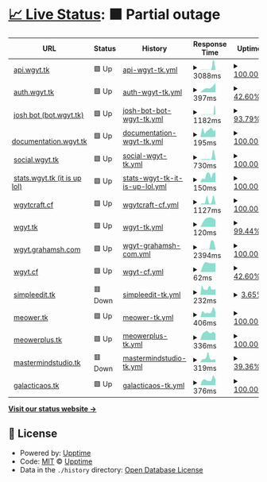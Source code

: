 # [📈 Live Status](https://stats.wgyt.tk): <!--live status--> **🟧 Partial outage**

<!--start: status pages-->
<!-- This summary is generated by Upptime (https://github.com/upptime/upptime) -->
<!-- Do not edit this manually, your changes will be overwritten -->
<!-- prettier-ignore -->
| URL | Status | History | Response Time | Uptime |
| --- | ------ | ------- | ------------- | ------ |
| <img alt="" src="https://favicons.githubusercontent.com/api.wgyt.tk" height="13"> [api.wgyt.tk](https://api.wgyt.tk/about) | 🟩 Up | [api-wgyt-tk.yml](https://github.com/wgytwebsites/stats.wgyt.tk/commits/HEAD/history/api-wgyt-tk.yml) | <details><summary><img alt="Response time graph" src="./graphs/api-wgyt-tk/response-time-week.png" height="20"> 3088ms</summary><br><a href="https://stats.wgyt.tk/history/api-wgyt-tk"><img alt="Response time 931" src="https://img.shields.io/endpoint?url=https%3A%2F%2Fraw.githubusercontent.com%2Fwgytwebsites%2Fstats.wgyt.tk%2FHEAD%2Fapi%2Fapi-wgyt-tk%2Fresponse-time.json"></a><br><a href="https://stats.wgyt.tk/history/api-wgyt-tk"><img alt="24-hour response time 241" src="https://img.shields.io/endpoint?url=https%3A%2F%2Fraw.githubusercontent.com%2Fwgytwebsites%2Fstats.wgyt.tk%2FHEAD%2Fapi%2Fapi-wgyt-tk%2Fresponse-time-day.json"></a><br><a href="https://stats.wgyt.tk/history/api-wgyt-tk"><img alt="7-day response time 3088" src="https://img.shields.io/endpoint?url=https%3A%2F%2Fraw.githubusercontent.com%2Fwgytwebsites%2Fstats.wgyt.tk%2FHEAD%2Fapi%2Fapi-wgyt-tk%2Fresponse-time-week.json"></a><br><a href="https://stats.wgyt.tk/history/api-wgyt-tk"><img alt="30-day response time 931" src="https://img.shields.io/endpoint?url=https%3A%2F%2Fraw.githubusercontent.com%2Fwgytwebsites%2Fstats.wgyt.tk%2FHEAD%2Fapi%2Fapi-wgyt-tk%2Fresponse-time-month.json"></a><br><a href="https://stats.wgyt.tk/history/api-wgyt-tk"><img alt="1-year response time 931" src="https://img.shields.io/endpoint?url=https%3A%2F%2Fraw.githubusercontent.com%2Fwgytwebsites%2Fstats.wgyt.tk%2FHEAD%2Fapi%2Fapi-wgyt-tk%2Fresponse-time-year.json"></a></details> | <details><summary><a href="https://stats.wgyt.tk/history/api-wgyt-tk">100.00%</a></summary><a href="https://stats.wgyt.tk/history/api-wgyt-tk"><img alt="All-time uptime 98.14%" src="https://img.shields.io/endpoint?url=https%3A%2F%2Fraw.githubusercontent.com%2Fwgytwebsites%2Fstats.wgyt.tk%2FHEAD%2Fapi%2Fapi-wgyt-tk%2Fuptime.json"></a><br><a href="https://stats.wgyt.tk/history/api-wgyt-tk"><img alt="24-hour uptime 100.00%" src="https://img.shields.io/endpoint?url=https%3A%2F%2Fraw.githubusercontent.com%2Fwgytwebsites%2Fstats.wgyt.tk%2FHEAD%2Fapi%2Fapi-wgyt-tk%2Fuptime-day.json"></a><br><a href="https://stats.wgyt.tk/history/api-wgyt-tk"><img alt="7-day uptime 100.00%" src="https://img.shields.io/endpoint?url=https%3A%2F%2Fraw.githubusercontent.com%2Fwgytwebsites%2Fstats.wgyt.tk%2FHEAD%2Fapi%2Fapi-wgyt-tk%2Fuptime-week.json"></a><br><a href="https://stats.wgyt.tk/history/api-wgyt-tk"><img alt="30-day uptime 98.14%" src="https://img.shields.io/endpoint?url=https%3A%2F%2Fraw.githubusercontent.com%2Fwgytwebsites%2Fstats.wgyt.tk%2FHEAD%2Fapi%2Fapi-wgyt-tk%2Fuptime-month.json"></a><br><a href="https://stats.wgyt.tk/history/api-wgyt-tk"><img alt="1-year uptime 98.14%" src="https://img.shields.io/endpoint?url=https%3A%2F%2Fraw.githubusercontent.com%2Fwgytwebsites%2Fstats.wgyt.tk%2FHEAD%2Fapi%2Fapi-wgyt-tk%2Fuptime-year.json"></a></details>
| <img alt="" src="https://favicons.githubusercontent.com/auth.wgyt.tk" height="13"> [auth.wgyt.tk](https://auth.wgyt.tk/) | 🟩 Up | [auth-wgyt-tk.yml](https://github.com/wgytwebsites/stats.wgyt.tk/commits/HEAD/history/auth-wgyt-tk.yml) | <details><summary><img alt="Response time graph" src="./graphs/auth-wgyt-tk/response-time-week.png" height="20"> 397ms</summary><br><a href="https://stats.wgyt.tk/history/auth-wgyt-tk"><img alt="Response time 399" src="https://img.shields.io/endpoint?url=https%3A%2F%2Fraw.githubusercontent.com%2Fwgytwebsites%2Fstats.wgyt.tk%2FHEAD%2Fapi%2Fauth-wgyt-tk%2Fresponse-time.json"></a><br><a href="https://stats.wgyt.tk/history/auth-wgyt-tk"><img alt="24-hour response time 259" src="https://img.shields.io/endpoint?url=https%3A%2F%2Fraw.githubusercontent.com%2Fwgytwebsites%2Fstats.wgyt.tk%2FHEAD%2Fapi%2Fauth-wgyt-tk%2Fresponse-time-day.json"></a><br><a href="https://stats.wgyt.tk/history/auth-wgyt-tk"><img alt="7-day response time 397" src="https://img.shields.io/endpoint?url=https%3A%2F%2Fraw.githubusercontent.com%2Fwgytwebsites%2Fstats.wgyt.tk%2FHEAD%2Fapi%2Fauth-wgyt-tk%2Fresponse-time-week.json"></a><br><a href="https://stats.wgyt.tk/history/auth-wgyt-tk"><img alt="30-day response time 399" src="https://img.shields.io/endpoint?url=https%3A%2F%2Fraw.githubusercontent.com%2Fwgytwebsites%2Fstats.wgyt.tk%2FHEAD%2Fapi%2Fauth-wgyt-tk%2Fresponse-time-month.json"></a><br><a href="https://stats.wgyt.tk/history/auth-wgyt-tk"><img alt="1-year response time 399" src="https://img.shields.io/endpoint?url=https%3A%2F%2Fraw.githubusercontent.com%2Fwgytwebsites%2Fstats.wgyt.tk%2FHEAD%2Fapi%2Fauth-wgyt-tk%2Fresponse-time-year.json"></a></details> | <details><summary><a href="https://stats.wgyt.tk/history/auth-wgyt-tk">42.60%</a></summary><a href="https://stats.wgyt.tk/history/auth-wgyt-tk"><img alt="All-time uptime 82.05%" src="https://img.shields.io/endpoint?url=https%3A%2F%2Fraw.githubusercontent.com%2Fwgytwebsites%2Fstats.wgyt.tk%2FHEAD%2Fapi%2Fauth-wgyt-tk%2Fuptime.json"></a><br><a href="https://stats.wgyt.tk/history/auth-wgyt-tk"><img alt="24-hour uptime 28.50%" src="https://img.shields.io/endpoint?url=https%3A%2F%2Fraw.githubusercontent.com%2Fwgytwebsites%2Fstats.wgyt.tk%2FHEAD%2Fapi%2Fauth-wgyt-tk%2Fuptime-day.json"></a><br><a href="https://stats.wgyt.tk/history/auth-wgyt-tk"><img alt="7-day uptime 42.60%" src="https://img.shields.io/endpoint?url=https%3A%2F%2Fraw.githubusercontent.com%2Fwgytwebsites%2Fstats.wgyt.tk%2FHEAD%2Fapi%2Fauth-wgyt-tk%2Fuptime-week.json"></a><br><a href="https://stats.wgyt.tk/history/auth-wgyt-tk"><img alt="30-day uptime 82.05%" src="https://img.shields.io/endpoint?url=https%3A%2F%2Fraw.githubusercontent.com%2Fwgytwebsites%2Fstats.wgyt.tk%2FHEAD%2Fapi%2Fauth-wgyt-tk%2Fuptime-month.json"></a><br><a href="https://stats.wgyt.tk/history/auth-wgyt-tk"><img alt="1-year uptime 82.05%" src="https://img.shields.io/endpoint?url=https%3A%2F%2Fraw.githubusercontent.com%2Fwgytwebsites%2Fstats.wgyt.tk%2FHEAD%2Fapi%2Fauth-wgyt-tk%2Fuptime-year.json"></a></details>
| <img alt="" src="https://favicons.githubusercontent.com/bot.wgyt.tk" height="13"> [josh bot (bot.wgyt.tk)](https://bot.wgyt.tk/) | 🟩 Up | [josh-bot-bot-wgyt-tk.yml](https://github.com/wgytwebsites/stats.wgyt.tk/commits/HEAD/history/josh-bot-bot-wgyt-tk.yml) | <details><summary><img alt="Response time graph" src="./graphs/josh-bot-bot-wgyt-tk/response-time-week.png" height="20"> 1182ms</summary><br><a href="https://stats.wgyt.tk/history/josh-bot-bot-wgyt-tk"><img alt="Response time 638" src="https://img.shields.io/endpoint?url=https%3A%2F%2Fraw.githubusercontent.com%2Fwgytwebsites%2Fstats.wgyt.tk%2FHEAD%2Fapi%2Fjosh-bot-bot-wgyt-tk%2Fresponse-time.json"></a><br><a href="https://stats.wgyt.tk/history/josh-bot-bot-wgyt-tk"><img alt="24-hour response time 252" src="https://img.shields.io/endpoint?url=https%3A%2F%2Fraw.githubusercontent.com%2Fwgytwebsites%2Fstats.wgyt.tk%2FHEAD%2Fapi%2Fjosh-bot-bot-wgyt-tk%2Fresponse-time-day.json"></a><br><a href="https://stats.wgyt.tk/history/josh-bot-bot-wgyt-tk"><img alt="7-day response time 1182" src="https://img.shields.io/endpoint?url=https%3A%2F%2Fraw.githubusercontent.com%2Fwgytwebsites%2Fstats.wgyt.tk%2FHEAD%2Fapi%2Fjosh-bot-bot-wgyt-tk%2Fresponse-time-week.json"></a><br><a href="https://stats.wgyt.tk/history/josh-bot-bot-wgyt-tk"><img alt="30-day response time 638" src="https://img.shields.io/endpoint?url=https%3A%2F%2Fraw.githubusercontent.com%2Fwgytwebsites%2Fstats.wgyt.tk%2FHEAD%2Fapi%2Fjosh-bot-bot-wgyt-tk%2Fresponse-time-month.json"></a><br><a href="https://stats.wgyt.tk/history/josh-bot-bot-wgyt-tk"><img alt="1-year response time 638" src="https://img.shields.io/endpoint?url=https%3A%2F%2Fraw.githubusercontent.com%2Fwgytwebsites%2Fstats.wgyt.tk%2FHEAD%2Fapi%2Fjosh-bot-bot-wgyt-tk%2Fresponse-time-year.json"></a></details> | <details><summary><a href="https://stats.wgyt.tk/history/josh-bot-bot-wgyt-tk">93.79%</a></summary><a href="https://stats.wgyt.tk/history/josh-bot-bot-wgyt-tk"><img alt="All-time uptime 91.50%" src="https://img.shields.io/endpoint?url=https%3A%2F%2Fraw.githubusercontent.com%2Fwgytwebsites%2Fstats.wgyt.tk%2FHEAD%2Fapi%2Fjosh-bot-bot-wgyt-tk%2Fuptime.json"></a><br><a href="https://stats.wgyt.tk/history/josh-bot-bot-wgyt-tk"><img alt="24-hour uptime 100.00%" src="https://img.shields.io/endpoint?url=https%3A%2F%2Fraw.githubusercontent.com%2Fwgytwebsites%2Fstats.wgyt.tk%2FHEAD%2Fapi%2Fjosh-bot-bot-wgyt-tk%2Fuptime-day.json"></a><br><a href="https://stats.wgyt.tk/history/josh-bot-bot-wgyt-tk"><img alt="7-day uptime 93.79%" src="https://img.shields.io/endpoint?url=https%3A%2F%2Fraw.githubusercontent.com%2Fwgytwebsites%2Fstats.wgyt.tk%2FHEAD%2Fapi%2Fjosh-bot-bot-wgyt-tk%2Fuptime-week.json"></a><br><a href="https://stats.wgyt.tk/history/josh-bot-bot-wgyt-tk"><img alt="30-day uptime 91.50%" src="https://img.shields.io/endpoint?url=https%3A%2F%2Fraw.githubusercontent.com%2Fwgytwebsites%2Fstats.wgyt.tk%2FHEAD%2Fapi%2Fjosh-bot-bot-wgyt-tk%2Fuptime-month.json"></a><br><a href="https://stats.wgyt.tk/history/josh-bot-bot-wgyt-tk"><img alt="1-year uptime 91.50%" src="https://img.shields.io/endpoint?url=https%3A%2F%2Fraw.githubusercontent.com%2Fwgytwebsites%2Fstats.wgyt.tk%2FHEAD%2Fapi%2Fjosh-bot-bot-wgyt-tk%2Fuptime-year.json"></a></details>
| <img alt="" src="https://favicons.githubusercontent.com/documentation.wgyt.tk" height="13"> [documentation.wgyt.tk](https://documentation.wgyt.tk/) | 🟩 Up | [documentation-wgyt-tk.yml](https://github.com/wgytwebsites/stats.wgyt.tk/commits/HEAD/history/documentation-wgyt-tk.yml) | <details><summary><img alt="Response time graph" src="./graphs/documentation-wgyt-tk/response-time-week.png" height="20"> 195ms</summary><br><a href="https://stats.wgyt.tk/history/documentation-wgyt-tk"><img alt="Response time 211" src="https://img.shields.io/endpoint?url=https%3A%2F%2Fraw.githubusercontent.com%2Fwgytwebsites%2Fstats.wgyt.tk%2FHEAD%2Fapi%2Fdocumentation-wgyt-tk%2Fresponse-time.json"></a><br><a href="https://stats.wgyt.tk/history/documentation-wgyt-tk"><img alt="24-hour response time 217" src="https://img.shields.io/endpoint?url=https%3A%2F%2Fraw.githubusercontent.com%2Fwgytwebsites%2Fstats.wgyt.tk%2FHEAD%2Fapi%2Fdocumentation-wgyt-tk%2Fresponse-time-day.json"></a><br><a href="https://stats.wgyt.tk/history/documentation-wgyt-tk"><img alt="7-day response time 195" src="https://img.shields.io/endpoint?url=https%3A%2F%2Fraw.githubusercontent.com%2Fwgytwebsites%2Fstats.wgyt.tk%2FHEAD%2Fapi%2Fdocumentation-wgyt-tk%2Fresponse-time-week.json"></a><br><a href="https://stats.wgyt.tk/history/documentation-wgyt-tk"><img alt="30-day response time 211" src="https://img.shields.io/endpoint?url=https%3A%2F%2Fraw.githubusercontent.com%2Fwgytwebsites%2Fstats.wgyt.tk%2FHEAD%2Fapi%2Fdocumentation-wgyt-tk%2Fresponse-time-month.json"></a><br><a href="https://stats.wgyt.tk/history/documentation-wgyt-tk"><img alt="1-year response time 211" src="https://img.shields.io/endpoint?url=https%3A%2F%2Fraw.githubusercontent.com%2Fwgytwebsites%2Fstats.wgyt.tk%2FHEAD%2Fapi%2Fdocumentation-wgyt-tk%2Fresponse-time-year.json"></a></details> | <details><summary><a href="https://stats.wgyt.tk/history/documentation-wgyt-tk">100.00%</a></summary><a href="https://stats.wgyt.tk/history/documentation-wgyt-tk"><img alt="All-time uptime 100.00%" src="https://img.shields.io/endpoint?url=https%3A%2F%2Fraw.githubusercontent.com%2Fwgytwebsites%2Fstats.wgyt.tk%2FHEAD%2Fapi%2Fdocumentation-wgyt-tk%2Fuptime.json"></a><br><a href="https://stats.wgyt.tk/history/documentation-wgyt-tk"><img alt="24-hour uptime 100.00%" src="https://img.shields.io/endpoint?url=https%3A%2F%2Fraw.githubusercontent.com%2Fwgytwebsites%2Fstats.wgyt.tk%2FHEAD%2Fapi%2Fdocumentation-wgyt-tk%2Fuptime-day.json"></a><br><a href="https://stats.wgyt.tk/history/documentation-wgyt-tk"><img alt="7-day uptime 100.00%" src="https://img.shields.io/endpoint?url=https%3A%2F%2Fraw.githubusercontent.com%2Fwgytwebsites%2Fstats.wgyt.tk%2FHEAD%2Fapi%2Fdocumentation-wgyt-tk%2Fuptime-week.json"></a><br><a href="https://stats.wgyt.tk/history/documentation-wgyt-tk"><img alt="30-day uptime 100.00%" src="https://img.shields.io/endpoint?url=https%3A%2F%2Fraw.githubusercontent.com%2Fwgytwebsites%2Fstats.wgyt.tk%2FHEAD%2Fapi%2Fdocumentation-wgyt-tk%2Fuptime-month.json"></a><br><a href="https://stats.wgyt.tk/history/documentation-wgyt-tk"><img alt="1-year uptime 100.00%" src="https://img.shields.io/endpoint?url=https%3A%2F%2Fraw.githubusercontent.com%2Fwgytwebsites%2Fstats.wgyt.tk%2FHEAD%2Fapi%2Fdocumentation-wgyt-tk%2Fuptime-year.json"></a></details>
| <img alt="" src="https://favicons.githubusercontent.com/social.wgyt.tk" height="13"> [social.wgyt.tk](https://social.wgyt.tk/) | 🟩 Up | [social-wgyt-tk.yml](https://github.com/wgytwebsites/stats.wgyt.tk/commits/HEAD/history/social-wgyt-tk.yml) | <details><summary><img alt="Response time graph" src="./graphs/social-wgyt-tk/response-time-week.png" height="20"> 730ms</summary><br><a href="https://stats.wgyt.tk/history/social-wgyt-tk"><img alt="Response time 430" src="https://img.shields.io/endpoint?url=https%3A%2F%2Fraw.githubusercontent.com%2Fwgytwebsites%2Fstats.wgyt.tk%2FHEAD%2Fapi%2Fsocial-wgyt-tk%2Fresponse-time.json"></a><br><a href="https://stats.wgyt.tk/history/social-wgyt-tk"><img alt="24-hour response time 152" src="https://img.shields.io/endpoint?url=https%3A%2F%2Fraw.githubusercontent.com%2Fwgytwebsites%2Fstats.wgyt.tk%2FHEAD%2Fapi%2Fsocial-wgyt-tk%2Fresponse-time-day.json"></a><br><a href="https://stats.wgyt.tk/history/social-wgyt-tk"><img alt="7-day response time 730" src="https://img.shields.io/endpoint?url=https%3A%2F%2Fraw.githubusercontent.com%2Fwgytwebsites%2Fstats.wgyt.tk%2FHEAD%2Fapi%2Fsocial-wgyt-tk%2Fresponse-time-week.json"></a><br><a href="https://stats.wgyt.tk/history/social-wgyt-tk"><img alt="30-day response time 430" src="https://img.shields.io/endpoint?url=https%3A%2F%2Fraw.githubusercontent.com%2Fwgytwebsites%2Fstats.wgyt.tk%2FHEAD%2Fapi%2Fsocial-wgyt-tk%2Fresponse-time-month.json"></a><br><a href="https://stats.wgyt.tk/history/social-wgyt-tk"><img alt="1-year response time 430" src="https://img.shields.io/endpoint?url=https%3A%2F%2Fraw.githubusercontent.com%2Fwgytwebsites%2Fstats.wgyt.tk%2FHEAD%2Fapi%2Fsocial-wgyt-tk%2Fresponse-time-year.json"></a></details> | <details><summary><a href="https://stats.wgyt.tk/history/social-wgyt-tk">100.00%</a></summary><a href="https://stats.wgyt.tk/history/social-wgyt-tk"><img alt="All-time uptime 99.91%" src="https://img.shields.io/endpoint?url=https%3A%2F%2Fraw.githubusercontent.com%2Fwgytwebsites%2Fstats.wgyt.tk%2FHEAD%2Fapi%2Fsocial-wgyt-tk%2Fuptime.json"></a><br><a href="https://stats.wgyt.tk/history/social-wgyt-tk"><img alt="24-hour uptime 100.00%" src="https://img.shields.io/endpoint?url=https%3A%2F%2Fraw.githubusercontent.com%2Fwgytwebsites%2Fstats.wgyt.tk%2FHEAD%2Fapi%2Fsocial-wgyt-tk%2Fuptime-day.json"></a><br><a href="https://stats.wgyt.tk/history/social-wgyt-tk"><img alt="7-day uptime 100.00%" src="https://img.shields.io/endpoint?url=https%3A%2F%2Fraw.githubusercontent.com%2Fwgytwebsites%2Fstats.wgyt.tk%2FHEAD%2Fapi%2Fsocial-wgyt-tk%2Fuptime-week.json"></a><br><a href="https://stats.wgyt.tk/history/social-wgyt-tk"><img alt="30-day uptime 99.91%" src="https://img.shields.io/endpoint?url=https%3A%2F%2Fraw.githubusercontent.com%2Fwgytwebsites%2Fstats.wgyt.tk%2FHEAD%2Fapi%2Fsocial-wgyt-tk%2Fuptime-month.json"></a><br><a href="https://stats.wgyt.tk/history/social-wgyt-tk"><img alt="1-year uptime 99.91%" src="https://img.shields.io/endpoint?url=https%3A%2F%2Fraw.githubusercontent.com%2Fwgytwebsites%2Fstats.wgyt.tk%2FHEAD%2Fapi%2Fsocial-wgyt-tk%2Fuptime-year.json"></a></details>
| <img alt="" src="https://favicons.githubusercontent.com/stats.wgyt.tk" height="13"> [stats.wgyt.tk (it is up lol)](https://stats.wgyt.tk/) | 🟩 Up | [stats-wgyt-tk-it-is-up-lol.yml](https://github.com/wgytwebsites/stats.wgyt.tk/commits/HEAD/history/stats-wgyt-tk-it-is-up-lol.yml) | <details><summary><img alt="Response time graph" src="./graphs/stats-wgyt-tk-it-is-up-lol/response-time-week.png" height="20"> 150ms</summary><br><a href="https://stats.wgyt.tk/history/stats-wgyt-tk-it-is-up-lol"><img alt="Response time 195" src="https://img.shields.io/endpoint?url=https%3A%2F%2Fraw.githubusercontent.com%2Fwgytwebsites%2Fstats.wgyt.tk%2FHEAD%2Fapi%2Fstats-wgyt-tk-it-is-up-lol%2Fresponse-time.json"></a><br><a href="https://stats.wgyt.tk/history/stats-wgyt-tk-it-is-up-lol"><img alt="24-hour response time 168" src="https://img.shields.io/endpoint?url=https%3A%2F%2Fraw.githubusercontent.com%2Fwgytwebsites%2Fstats.wgyt.tk%2FHEAD%2Fapi%2Fstats-wgyt-tk-it-is-up-lol%2Fresponse-time-day.json"></a><br><a href="https://stats.wgyt.tk/history/stats-wgyt-tk-it-is-up-lol"><img alt="7-day response time 150" src="https://img.shields.io/endpoint?url=https%3A%2F%2Fraw.githubusercontent.com%2Fwgytwebsites%2Fstats.wgyt.tk%2FHEAD%2Fapi%2Fstats-wgyt-tk-it-is-up-lol%2Fresponse-time-week.json"></a><br><a href="https://stats.wgyt.tk/history/stats-wgyt-tk-it-is-up-lol"><img alt="30-day response time 195" src="https://img.shields.io/endpoint?url=https%3A%2F%2Fraw.githubusercontent.com%2Fwgytwebsites%2Fstats.wgyt.tk%2FHEAD%2Fapi%2Fstats-wgyt-tk-it-is-up-lol%2Fresponse-time-month.json"></a><br><a href="https://stats.wgyt.tk/history/stats-wgyt-tk-it-is-up-lol"><img alt="1-year response time 195" src="https://img.shields.io/endpoint?url=https%3A%2F%2Fraw.githubusercontent.com%2Fwgytwebsites%2Fstats.wgyt.tk%2FHEAD%2Fapi%2Fstats-wgyt-tk-it-is-up-lol%2Fresponse-time-year.json"></a></details> | <details><summary><a href="https://stats.wgyt.tk/history/stats-wgyt-tk-it-is-up-lol">100.00%</a></summary><a href="https://stats.wgyt.tk/history/stats-wgyt-tk-it-is-up-lol"><img alt="All-time uptime 100.00%" src="https://img.shields.io/endpoint?url=https%3A%2F%2Fraw.githubusercontent.com%2Fwgytwebsites%2Fstats.wgyt.tk%2FHEAD%2Fapi%2Fstats-wgyt-tk-it-is-up-lol%2Fuptime.json"></a><br><a href="https://stats.wgyt.tk/history/stats-wgyt-tk-it-is-up-lol"><img alt="24-hour uptime 100.00%" src="https://img.shields.io/endpoint?url=https%3A%2F%2Fraw.githubusercontent.com%2Fwgytwebsites%2Fstats.wgyt.tk%2FHEAD%2Fapi%2Fstats-wgyt-tk-it-is-up-lol%2Fuptime-day.json"></a><br><a href="https://stats.wgyt.tk/history/stats-wgyt-tk-it-is-up-lol"><img alt="7-day uptime 100.00%" src="https://img.shields.io/endpoint?url=https%3A%2F%2Fraw.githubusercontent.com%2Fwgytwebsites%2Fstats.wgyt.tk%2FHEAD%2Fapi%2Fstats-wgyt-tk-it-is-up-lol%2Fuptime-week.json"></a><br><a href="https://stats.wgyt.tk/history/stats-wgyt-tk-it-is-up-lol"><img alt="30-day uptime 100.00%" src="https://img.shields.io/endpoint?url=https%3A%2F%2Fraw.githubusercontent.com%2Fwgytwebsites%2Fstats.wgyt.tk%2FHEAD%2Fapi%2Fstats-wgyt-tk-it-is-up-lol%2Fuptime-month.json"></a><br><a href="https://stats.wgyt.tk/history/stats-wgyt-tk-it-is-up-lol"><img alt="1-year uptime 100.00%" src="https://img.shields.io/endpoint?url=https%3A%2F%2Fraw.githubusercontent.com%2Fwgytwebsites%2Fstats.wgyt.tk%2FHEAD%2Fapi%2Fstats-wgyt-tk-it-is-up-lol%2Fuptime-year.json"></a></details>
| <img alt="" src="https://favicons.githubusercontent.com/wgytcraft.cf" height="13"> [wgytcraft.cf](https://wgytcraft.cf/) | 🟩 Up | [wgytcraft-cf.yml](https://github.com/wgytwebsites/stats.wgyt.tk/commits/HEAD/history/wgytcraft-cf.yml) | <details><summary><img alt="Response time graph" src="./graphs/wgytcraft-cf/response-time-week.png" height="20"> 1127ms</summary><br><a href="https://stats.wgyt.tk/history/wgytcraft-cf"><img alt="Response time 458" src="https://img.shields.io/endpoint?url=https%3A%2F%2Fraw.githubusercontent.com%2Fwgytwebsites%2Fstats.wgyt.tk%2FHEAD%2Fapi%2Fwgytcraft-cf%2Fresponse-time.json"></a><br><a href="https://stats.wgyt.tk/history/wgytcraft-cf"><img alt="24-hour response time 483" src="https://img.shields.io/endpoint?url=https%3A%2F%2Fraw.githubusercontent.com%2Fwgytwebsites%2Fstats.wgyt.tk%2FHEAD%2Fapi%2Fwgytcraft-cf%2Fresponse-time-day.json"></a><br><a href="https://stats.wgyt.tk/history/wgytcraft-cf"><img alt="7-day response time 1127" src="https://img.shields.io/endpoint?url=https%3A%2F%2Fraw.githubusercontent.com%2Fwgytwebsites%2Fstats.wgyt.tk%2FHEAD%2Fapi%2Fwgytcraft-cf%2Fresponse-time-week.json"></a><br><a href="https://stats.wgyt.tk/history/wgytcraft-cf"><img alt="30-day response time 458" src="https://img.shields.io/endpoint?url=https%3A%2F%2Fraw.githubusercontent.com%2Fwgytwebsites%2Fstats.wgyt.tk%2FHEAD%2Fapi%2Fwgytcraft-cf%2Fresponse-time-month.json"></a><br><a href="https://stats.wgyt.tk/history/wgytcraft-cf"><img alt="1-year response time 458" src="https://img.shields.io/endpoint?url=https%3A%2F%2Fraw.githubusercontent.com%2Fwgytwebsites%2Fstats.wgyt.tk%2FHEAD%2Fapi%2Fwgytcraft-cf%2Fresponse-time-year.json"></a></details> | <details><summary><a href="https://stats.wgyt.tk/history/wgytcraft-cf">100.00%</a></summary><a href="https://stats.wgyt.tk/history/wgytcraft-cf"><img alt="All-time uptime 99.47%" src="https://img.shields.io/endpoint?url=https%3A%2F%2Fraw.githubusercontent.com%2Fwgytwebsites%2Fstats.wgyt.tk%2FHEAD%2Fapi%2Fwgytcraft-cf%2Fuptime.json"></a><br><a href="https://stats.wgyt.tk/history/wgytcraft-cf"><img alt="24-hour uptime 100.00%" src="https://img.shields.io/endpoint?url=https%3A%2F%2Fraw.githubusercontent.com%2Fwgytwebsites%2Fstats.wgyt.tk%2FHEAD%2Fapi%2Fwgytcraft-cf%2Fuptime-day.json"></a><br><a href="https://stats.wgyt.tk/history/wgytcraft-cf"><img alt="7-day uptime 100.00%" src="https://img.shields.io/endpoint?url=https%3A%2F%2Fraw.githubusercontent.com%2Fwgytwebsites%2Fstats.wgyt.tk%2FHEAD%2Fapi%2Fwgytcraft-cf%2Fuptime-week.json"></a><br><a href="https://stats.wgyt.tk/history/wgytcraft-cf"><img alt="30-day uptime 99.47%" src="https://img.shields.io/endpoint?url=https%3A%2F%2Fraw.githubusercontent.com%2Fwgytwebsites%2Fstats.wgyt.tk%2FHEAD%2Fapi%2Fwgytcraft-cf%2Fuptime-month.json"></a><br><a href="https://stats.wgyt.tk/history/wgytcraft-cf"><img alt="1-year uptime 99.47%" src="https://img.shields.io/endpoint?url=https%3A%2F%2Fraw.githubusercontent.com%2Fwgytwebsites%2Fstats.wgyt.tk%2FHEAD%2Fapi%2Fwgytcraft-cf%2Fuptime-year.json"></a></details>
| <img alt="" src="https://favicons.githubusercontent.com/auth.wgyt.tk" height="13"> [wgyt.tk](https://auth.wgyt.tk/) | 🟩 Up | [wgyt-tk.yml](https://github.com/wgytwebsites/stats.wgyt.tk/commits/HEAD/history/wgyt-tk.yml) | <details><summary><img alt="Response time graph" src="./graphs/wgyt-tk/response-time-week.png" height="20"> 120ms</summary><br><a href="https://stats.wgyt.tk/history/wgyt-tk"><img alt="Response time 133" src="https://img.shields.io/endpoint?url=https%3A%2F%2Fraw.githubusercontent.com%2Fwgytwebsites%2Fstats.wgyt.tk%2FHEAD%2Fapi%2Fwgyt-tk%2Fresponse-time.json"></a><br><a href="https://stats.wgyt.tk/history/wgyt-tk"><img alt="24-hour response time 93" src="https://img.shields.io/endpoint?url=https%3A%2F%2Fraw.githubusercontent.com%2Fwgytwebsites%2Fstats.wgyt.tk%2FHEAD%2Fapi%2Fwgyt-tk%2Fresponse-time-day.json"></a><br><a href="https://stats.wgyt.tk/history/wgyt-tk"><img alt="7-day response time 120" src="https://img.shields.io/endpoint?url=https%3A%2F%2Fraw.githubusercontent.com%2Fwgytwebsites%2Fstats.wgyt.tk%2FHEAD%2Fapi%2Fwgyt-tk%2Fresponse-time-week.json"></a><br><a href="https://stats.wgyt.tk/history/wgyt-tk"><img alt="30-day response time 133" src="https://img.shields.io/endpoint?url=https%3A%2F%2Fraw.githubusercontent.com%2Fwgytwebsites%2Fstats.wgyt.tk%2FHEAD%2Fapi%2Fwgyt-tk%2Fresponse-time-month.json"></a><br><a href="https://stats.wgyt.tk/history/wgyt-tk"><img alt="1-year response time 133" src="https://img.shields.io/endpoint?url=https%3A%2F%2Fraw.githubusercontent.com%2Fwgytwebsites%2Fstats.wgyt.tk%2FHEAD%2Fapi%2Fwgyt-tk%2Fresponse-time-year.json"></a></details> | <details><summary><a href="https://stats.wgyt.tk/history/wgyt-tk">99.44%</a></summary><a href="https://stats.wgyt.tk/history/wgyt-tk"><img alt="All-time uptime 99.82%" src="https://img.shields.io/endpoint?url=https%3A%2F%2Fraw.githubusercontent.com%2Fwgytwebsites%2Fstats.wgyt.tk%2FHEAD%2Fapi%2Fwgyt-tk%2Fuptime.json"></a><br><a href="https://stats.wgyt.tk/history/wgyt-tk"><img alt="24-hour uptime 100.00%" src="https://img.shields.io/endpoint?url=https%3A%2F%2Fraw.githubusercontent.com%2Fwgytwebsites%2Fstats.wgyt.tk%2FHEAD%2Fapi%2Fwgyt-tk%2Fuptime-day.json"></a><br><a href="https://stats.wgyt.tk/history/wgyt-tk"><img alt="7-day uptime 99.44%" src="https://img.shields.io/endpoint?url=https%3A%2F%2Fraw.githubusercontent.com%2Fwgytwebsites%2Fstats.wgyt.tk%2FHEAD%2Fapi%2Fwgyt-tk%2Fuptime-week.json"></a><br><a href="https://stats.wgyt.tk/history/wgyt-tk"><img alt="30-day uptime 99.82%" src="https://img.shields.io/endpoint?url=https%3A%2F%2Fraw.githubusercontent.com%2Fwgytwebsites%2Fstats.wgyt.tk%2FHEAD%2Fapi%2Fwgyt-tk%2Fuptime-month.json"></a><br><a href="https://stats.wgyt.tk/history/wgyt-tk"><img alt="1-year uptime 99.82%" src="https://img.shields.io/endpoint?url=https%3A%2F%2Fraw.githubusercontent.com%2Fwgytwebsites%2Fstats.wgyt.tk%2FHEAD%2Fapi%2Fwgyt-tk%2Fuptime-year.json"></a></details>
| <img alt="" src="https://favicons.githubusercontent.com/wgyt.grahamsh.com" height="13"> [wgyt.grahamsh.com](https://wgyt.grahamsh.com/) | 🟩 Up | [wgyt-grahamsh-com.yml](https://github.com/wgytwebsites/stats.wgyt.tk/commits/HEAD/history/wgyt-grahamsh-com.yml) | <details><summary><img alt="Response time graph" src="./graphs/wgyt-grahamsh-com/response-time-week.png" height="20"> 2394ms</summary><br><a href="https://stats.wgyt.tk/history/wgyt-grahamsh-com"><img alt="Response time 677" src="https://img.shields.io/endpoint?url=https%3A%2F%2Fraw.githubusercontent.com%2Fwgytwebsites%2Fstats.wgyt.tk%2FHEAD%2Fapi%2Fwgyt-grahamsh-com%2Fresponse-time.json"></a><br><a href="https://stats.wgyt.tk/history/wgyt-grahamsh-com"><img alt="24-hour response time 210" src="https://img.shields.io/endpoint?url=https%3A%2F%2Fraw.githubusercontent.com%2Fwgytwebsites%2Fstats.wgyt.tk%2FHEAD%2Fapi%2Fwgyt-grahamsh-com%2Fresponse-time-day.json"></a><br><a href="https://stats.wgyt.tk/history/wgyt-grahamsh-com"><img alt="7-day response time 2394" src="https://img.shields.io/endpoint?url=https%3A%2F%2Fraw.githubusercontent.com%2Fwgytwebsites%2Fstats.wgyt.tk%2FHEAD%2Fapi%2Fwgyt-grahamsh-com%2Fresponse-time-week.json"></a><br><a href="https://stats.wgyt.tk/history/wgyt-grahamsh-com"><img alt="30-day response time 677" src="https://img.shields.io/endpoint?url=https%3A%2F%2Fraw.githubusercontent.com%2Fwgytwebsites%2Fstats.wgyt.tk%2FHEAD%2Fapi%2Fwgyt-grahamsh-com%2Fresponse-time-month.json"></a><br><a href="https://stats.wgyt.tk/history/wgyt-grahamsh-com"><img alt="1-year response time 677" src="https://img.shields.io/endpoint?url=https%3A%2F%2Fraw.githubusercontent.com%2Fwgytwebsites%2Fstats.wgyt.tk%2FHEAD%2Fapi%2Fwgyt-grahamsh-com%2Fresponse-time-year.json"></a></details> | <details><summary><a href="https://stats.wgyt.tk/history/wgyt-grahamsh-com">100.00%</a></summary><a href="https://stats.wgyt.tk/history/wgyt-grahamsh-com"><img alt="All-time uptime 100.00%" src="https://img.shields.io/endpoint?url=https%3A%2F%2Fraw.githubusercontent.com%2Fwgytwebsites%2Fstats.wgyt.tk%2FHEAD%2Fapi%2Fwgyt-grahamsh-com%2Fuptime.json"></a><br><a href="https://stats.wgyt.tk/history/wgyt-grahamsh-com"><img alt="24-hour uptime 100.00%" src="https://img.shields.io/endpoint?url=https%3A%2F%2Fraw.githubusercontent.com%2Fwgytwebsites%2Fstats.wgyt.tk%2FHEAD%2Fapi%2Fwgyt-grahamsh-com%2Fuptime-day.json"></a><br><a href="https://stats.wgyt.tk/history/wgyt-grahamsh-com"><img alt="7-day uptime 100.00%" src="https://img.shields.io/endpoint?url=https%3A%2F%2Fraw.githubusercontent.com%2Fwgytwebsites%2Fstats.wgyt.tk%2FHEAD%2Fapi%2Fwgyt-grahamsh-com%2Fuptime-week.json"></a><br><a href="https://stats.wgyt.tk/history/wgyt-grahamsh-com"><img alt="30-day uptime 100.00%" src="https://img.shields.io/endpoint?url=https%3A%2F%2Fraw.githubusercontent.com%2Fwgytwebsites%2Fstats.wgyt.tk%2FHEAD%2Fapi%2Fwgyt-grahamsh-com%2Fuptime-month.json"></a><br><a href="https://stats.wgyt.tk/history/wgyt-grahamsh-com"><img alt="1-year uptime 100.00%" src="https://img.shields.io/endpoint?url=https%3A%2F%2Fraw.githubusercontent.com%2Fwgytwebsites%2Fstats.wgyt.tk%2FHEAD%2Fapi%2Fwgyt-grahamsh-com%2Fuptime-year.json"></a></details>
| <img alt="" src="https://favicons.githubusercontent.com/auth.wgyt.tk" height="13"> [wgyt.cf](https://auth.wgyt.tk/) | 🟩 Up | [wgyt-cf.yml](https://github.com/wgytwebsites/stats.wgyt.tk/commits/HEAD/history/wgyt-cf.yml) | <details><summary><img alt="Response time graph" src="./graphs/wgyt-cf/response-time-week.png" height="20"> 62ms</summary><br><a href="https://stats.wgyt.tk/history/wgyt-cf"><img alt="Response time 313" src="https://img.shields.io/endpoint?url=https%3A%2F%2Fraw.githubusercontent.com%2Fwgytwebsites%2Fstats.wgyt.tk%2FHEAD%2Fapi%2Fwgyt-cf%2Fresponse-time.json"></a><br><a href="https://stats.wgyt.tk/history/wgyt-cf"><img alt="24-hour response time 44" src="https://img.shields.io/endpoint?url=https%3A%2F%2Fraw.githubusercontent.com%2Fwgytwebsites%2Fstats.wgyt.tk%2FHEAD%2Fapi%2Fwgyt-cf%2Fresponse-time-day.json"></a><br><a href="https://stats.wgyt.tk/history/wgyt-cf"><img alt="7-day response time 62" src="https://img.shields.io/endpoint?url=https%3A%2F%2Fraw.githubusercontent.com%2Fwgytwebsites%2Fstats.wgyt.tk%2FHEAD%2Fapi%2Fwgyt-cf%2Fresponse-time-week.json"></a><br><a href="https://stats.wgyt.tk/history/wgyt-cf"><img alt="30-day response time 110" src="https://img.shields.io/endpoint?url=https%3A%2F%2Fraw.githubusercontent.com%2Fwgytwebsites%2Fstats.wgyt.tk%2FHEAD%2Fapi%2Fwgyt-cf%2Fresponse-time-month.json"></a><br><a href="https://stats.wgyt.tk/history/wgyt-cf"><img alt="1-year response time 313" src="https://img.shields.io/endpoint?url=https%3A%2F%2Fraw.githubusercontent.com%2Fwgytwebsites%2Fstats.wgyt.tk%2FHEAD%2Fapi%2Fwgyt-cf%2Fresponse-time-year.json"></a></details> | <details><summary><a href="https://stats.wgyt.tk/history/wgyt-cf">42.60%</a></summary><a href="https://stats.wgyt.tk/history/wgyt-cf"><img alt="All-time uptime 92.98%" src="https://img.shields.io/endpoint?url=https%3A%2F%2Fraw.githubusercontent.com%2Fwgytwebsites%2Fstats.wgyt.tk%2FHEAD%2Fapi%2Fwgyt-cf%2Fuptime.json"></a><br><a href="https://stats.wgyt.tk/history/wgyt-cf"><img alt="24-hour uptime 28.50%" src="https://img.shields.io/endpoint?url=https%3A%2F%2Fraw.githubusercontent.com%2Fwgytwebsites%2Fstats.wgyt.tk%2FHEAD%2Fapi%2Fwgyt-cf%2Fuptime-day.json"></a><br><a href="https://stats.wgyt.tk/history/wgyt-cf"><img alt="7-day uptime 42.60%" src="https://img.shields.io/endpoint?url=https%3A%2F%2Fraw.githubusercontent.com%2Fwgytwebsites%2Fstats.wgyt.tk%2FHEAD%2Fapi%2Fwgyt-cf%2Fuptime-week.json"></a><br><a href="https://stats.wgyt.tk/history/wgyt-cf"><img alt="30-day uptime 86.79%" src="https://img.shields.io/endpoint?url=https%3A%2F%2Fraw.githubusercontent.com%2Fwgytwebsites%2Fstats.wgyt.tk%2FHEAD%2Fapi%2Fwgyt-cf%2Fuptime-month.json"></a><br><a href="https://stats.wgyt.tk/history/wgyt-cf"><img alt="1-year uptime 92.98%" src="https://img.shields.io/endpoint?url=https%3A%2F%2Fraw.githubusercontent.com%2Fwgytwebsites%2Fstats.wgyt.tk%2FHEAD%2Fapi%2Fwgyt-cf%2Fuptime-year.json"></a></details>
| <img alt="" src="https://favicons.githubusercontent.com/simpleedit.tk" height="13"> [simpleedit.tk](https://simpleedit.tk/) | 🟥 Down | [simpleedit-tk.yml](https://github.com/wgytwebsites/stats.wgyt.tk/commits/HEAD/history/simpleedit-tk.yml) | <details><summary><img alt="Response time graph" src="./graphs/simpleedit-tk/response-time-week.png" height="20"> 232ms</summary><br><a href="https://stats.wgyt.tk/history/simpleedit-tk"><img alt="Response time 281" src="https://img.shields.io/endpoint?url=https%3A%2F%2Fraw.githubusercontent.com%2Fwgytwebsites%2Fstats.wgyt.tk%2FHEAD%2Fapi%2Fsimpleedit-tk%2Fresponse-time.json"></a><br><a href="https://stats.wgyt.tk/history/simpleedit-tk"><img alt="24-hour response time 195" src="https://img.shields.io/endpoint?url=https%3A%2F%2Fraw.githubusercontent.com%2Fwgytwebsites%2Fstats.wgyt.tk%2FHEAD%2Fapi%2Fsimpleedit-tk%2Fresponse-time-day.json"></a><br><a href="https://stats.wgyt.tk/history/simpleedit-tk"><img alt="7-day response time 232" src="https://img.shields.io/endpoint?url=https%3A%2F%2Fraw.githubusercontent.com%2Fwgytwebsites%2Fstats.wgyt.tk%2FHEAD%2Fapi%2Fsimpleedit-tk%2Fresponse-time-week.json"></a><br><a href="https://stats.wgyt.tk/history/simpleedit-tk"><img alt="30-day response time 281" src="https://img.shields.io/endpoint?url=https%3A%2F%2Fraw.githubusercontent.com%2Fwgytwebsites%2Fstats.wgyt.tk%2FHEAD%2Fapi%2Fsimpleedit-tk%2Fresponse-time-month.json"></a><br><a href="https://stats.wgyt.tk/history/simpleedit-tk"><img alt="1-year response time 281" src="https://img.shields.io/endpoint?url=https%3A%2F%2Fraw.githubusercontent.com%2Fwgytwebsites%2Fstats.wgyt.tk%2FHEAD%2Fapi%2Fsimpleedit-tk%2Fresponse-time-year.json"></a></details> | <details><summary><a href="https://stats.wgyt.tk/history/simpleedit-tk">3.65%</a></summary><a href="https://stats.wgyt.tk/history/simpleedit-tk"><img alt="All-time uptime 64.13%" src="https://img.shields.io/endpoint?url=https%3A%2F%2Fraw.githubusercontent.com%2Fwgytwebsites%2Fstats.wgyt.tk%2FHEAD%2Fapi%2Fsimpleedit-tk%2Fuptime.json"></a><br><a href="https://stats.wgyt.tk/history/simpleedit-tk"><img alt="24-hour uptime 0.00%" src="https://img.shields.io/endpoint?url=https%3A%2F%2Fraw.githubusercontent.com%2Fwgytwebsites%2Fstats.wgyt.tk%2FHEAD%2Fapi%2Fsimpleedit-tk%2Fuptime-day.json"></a><br><a href="https://stats.wgyt.tk/history/simpleedit-tk"><img alt="7-day uptime 3.65%" src="https://img.shields.io/endpoint?url=https%3A%2F%2Fraw.githubusercontent.com%2Fwgytwebsites%2Fstats.wgyt.tk%2FHEAD%2Fapi%2Fsimpleedit-tk%2Fuptime-week.json"></a><br><a href="https://stats.wgyt.tk/history/simpleedit-tk"><img alt="30-day uptime 64.13%" src="https://img.shields.io/endpoint?url=https%3A%2F%2Fraw.githubusercontent.com%2Fwgytwebsites%2Fstats.wgyt.tk%2FHEAD%2Fapi%2Fsimpleedit-tk%2Fuptime-month.json"></a><br><a href="https://stats.wgyt.tk/history/simpleedit-tk"><img alt="1-year uptime 64.13%" src="https://img.shields.io/endpoint?url=https%3A%2F%2Fraw.githubusercontent.com%2Fwgytwebsites%2Fstats.wgyt.tk%2FHEAD%2Fapi%2Fsimpleedit-tk%2Fuptime-year.json"></a></details>
| <img alt="" src="https://favicons.githubusercontent.com/meower.tk" height="13"> [meower.tk](https://meower.tk/) | 🟩 Up | [meower-tk.yml](https://github.com/wgytwebsites/stats.wgyt.tk/commits/HEAD/history/meower-tk.yml) | <details><summary><img alt="Response time graph" src="./graphs/meower-tk/response-time-week.png" height="20"> 406ms</summary><br><a href="https://stats.wgyt.tk/history/meower-tk"><img alt="Response time 408" src="https://img.shields.io/endpoint?url=https%3A%2F%2Fraw.githubusercontent.com%2Fwgytwebsites%2Fstats.wgyt.tk%2FHEAD%2Fapi%2Fmeower-tk%2Fresponse-time.json"></a><br><a href="https://stats.wgyt.tk/history/meower-tk"><img alt="24-hour response time 386" src="https://img.shields.io/endpoint?url=https%3A%2F%2Fraw.githubusercontent.com%2Fwgytwebsites%2Fstats.wgyt.tk%2FHEAD%2Fapi%2Fmeower-tk%2Fresponse-time-day.json"></a><br><a href="https://stats.wgyt.tk/history/meower-tk"><img alt="7-day response time 406" src="https://img.shields.io/endpoint?url=https%3A%2F%2Fraw.githubusercontent.com%2Fwgytwebsites%2Fstats.wgyt.tk%2FHEAD%2Fapi%2Fmeower-tk%2Fresponse-time-week.json"></a><br><a href="https://stats.wgyt.tk/history/meower-tk"><img alt="30-day response time 408" src="https://img.shields.io/endpoint?url=https%3A%2F%2Fraw.githubusercontent.com%2Fwgytwebsites%2Fstats.wgyt.tk%2FHEAD%2Fapi%2Fmeower-tk%2Fresponse-time-month.json"></a><br><a href="https://stats.wgyt.tk/history/meower-tk"><img alt="1-year response time 408" src="https://img.shields.io/endpoint?url=https%3A%2F%2Fraw.githubusercontent.com%2Fwgytwebsites%2Fstats.wgyt.tk%2FHEAD%2Fapi%2Fmeower-tk%2Fresponse-time-year.json"></a></details> | <details><summary><a href="https://stats.wgyt.tk/history/meower-tk">100.00%</a></summary><a href="https://stats.wgyt.tk/history/meower-tk"><img alt="All-time uptime 100.00%" src="https://img.shields.io/endpoint?url=https%3A%2F%2Fraw.githubusercontent.com%2Fwgytwebsites%2Fstats.wgyt.tk%2FHEAD%2Fapi%2Fmeower-tk%2Fuptime.json"></a><br><a href="https://stats.wgyt.tk/history/meower-tk"><img alt="24-hour uptime 100.00%" src="https://img.shields.io/endpoint?url=https%3A%2F%2Fraw.githubusercontent.com%2Fwgytwebsites%2Fstats.wgyt.tk%2FHEAD%2Fapi%2Fmeower-tk%2Fuptime-day.json"></a><br><a href="https://stats.wgyt.tk/history/meower-tk"><img alt="7-day uptime 100.00%" src="https://img.shields.io/endpoint?url=https%3A%2F%2Fraw.githubusercontent.com%2Fwgytwebsites%2Fstats.wgyt.tk%2FHEAD%2Fapi%2Fmeower-tk%2Fuptime-week.json"></a><br><a href="https://stats.wgyt.tk/history/meower-tk"><img alt="30-day uptime 100.00%" src="https://img.shields.io/endpoint?url=https%3A%2F%2Fraw.githubusercontent.com%2Fwgytwebsites%2Fstats.wgyt.tk%2FHEAD%2Fapi%2Fmeower-tk%2Fuptime-month.json"></a><br><a href="https://stats.wgyt.tk/history/meower-tk"><img alt="1-year uptime 100.00%" src="https://img.shields.io/endpoint?url=https%3A%2F%2Fraw.githubusercontent.com%2Fwgytwebsites%2Fstats.wgyt.tk%2FHEAD%2Fapi%2Fmeower-tk%2Fuptime-year.json"></a></details>
| <img alt="" src="https://favicons.githubusercontent.com/meowerplus.tk" height="13"> [meowerplus.tk](https://meowerplus.tk/) | 🟩 Up | [meowerplus-tk.yml](https://github.com/wgytwebsites/stats.wgyt.tk/commits/HEAD/history/meowerplus-tk.yml) | <details><summary><img alt="Response time graph" src="./graphs/meowerplus-tk/response-time-week.png" height="20"> 336ms</summary><br><a href="https://stats.wgyt.tk/history/meowerplus-tk"><img alt="Response time 414" src="https://img.shields.io/endpoint?url=https%3A%2F%2Fraw.githubusercontent.com%2Fwgytwebsites%2Fstats.wgyt.tk%2FHEAD%2Fapi%2Fmeowerplus-tk%2Fresponse-time.json"></a><br><a href="https://stats.wgyt.tk/history/meowerplus-tk"><img alt="24-hour response time 337" src="https://img.shields.io/endpoint?url=https%3A%2F%2Fraw.githubusercontent.com%2Fwgytwebsites%2Fstats.wgyt.tk%2FHEAD%2Fapi%2Fmeowerplus-tk%2Fresponse-time-day.json"></a><br><a href="https://stats.wgyt.tk/history/meowerplus-tk"><img alt="7-day response time 336" src="https://img.shields.io/endpoint?url=https%3A%2F%2Fraw.githubusercontent.com%2Fwgytwebsites%2Fstats.wgyt.tk%2FHEAD%2Fapi%2Fmeowerplus-tk%2Fresponse-time-week.json"></a><br><a href="https://stats.wgyt.tk/history/meowerplus-tk"><img alt="30-day response time 414" src="https://img.shields.io/endpoint?url=https%3A%2F%2Fraw.githubusercontent.com%2Fwgytwebsites%2Fstats.wgyt.tk%2FHEAD%2Fapi%2Fmeowerplus-tk%2Fresponse-time-month.json"></a><br><a href="https://stats.wgyt.tk/history/meowerplus-tk"><img alt="1-year response time 414" src="https://img.shields.io/endpoint?url=https%3A%2F%2Fraw.githubusercontent.com%2Fwgytwebsites%2Fstats.wgyt.tk%2FHEAD%2Fapi%2Fmeowerplus-tk%2Fresponse-time-year.json"></a></details> | <details><summary><a href="https://stats.wgyt.tk/history/meowerplus-tk">100.00%</a></summary><a href="https://stats.wgyt.tk/history/meowerplus-tk"><img alt="All-time uptime 99.99%" src="https://img.shields.io/endpoint?url=https%3A%2F%2Fraw.githubusercontent.com%2Fwgytwebsites%2Fstats.wgyt.tk%2FHEAD%2Fapi%2Fmeowerplus-tk%2Fuptime.json"></a><br><a href="https://stats.wgyt.tk/history/meowerplus-tk"><img alt="24-hour uptime 100.00%" src="https://img.shields.io/endpoint?url=https%3A%2F%2Fraw.githubusercontent.com%2Fwgytwebsites%2Fstats.wgyt.tk%2FHEAD%2Fapi%2Fmeowerplus-tk%2Fuptime-day.json"></a><br><a href="https://stats.wgyt.tk/history/meowerplus-tk"><img alt="7-day uptime 100.00%" src="https://img.shields.io/endpoint?url=https%3A%2F%2Fraw.githubusercontent.com%2Fwgytwebsites%2Fstats.wgyt.tk%2FHEAD%2Fapi%2Fmeowerplus-tk%2Fuptime-week.json"></a><br><a href="https://stats.wgyt.tk/history/meowerplus-tk"><img alt="30-day uptime 99.99%" src="https://img.shields.io/endpoint?url=https%3A%2F%2Fraw.githubusercontent.com%2Fwgytwebsites%2Fstats.wgyt.tk%2FHEAD%2Fapi%2Fmeowerplus-tk%2Fuptime-month.json"></a><br><a href="https://stats.wgyt.tk/history/meowerplus-tk"><img alt="1-year uptime 99.99%" src="https://img.shields.io/endpoint?url=https%3A%2F%2Fraw.githubusercontent.com%2Fwgytwebsites%2Fstats.wgyt.tk%2FHEAD%2Fapi%2Fmeowerplus-tk%2Fuptime-year.json"></a></details>
| <img alt="" src="https://favicons.githubusercontent.com/mastermindstudio.tk" height="13"> [mastermindstudio.tk](https://mastermindstudio.tk/) | 🟥 Down | [mastermindstudio-tk.yml](https://github.com/wgytwebsites/stats.wgyt.tk/commits/HEAD/history/mastermindstudio-tk.yml) | <details><summary><img alt="Response time graph" src="./graphs/mastermindstudio-tk/response-time-week.png" height="20"> 319ms</summary><br><a href="https://stats.wgyt.tk/history/mastermindstudio-tk"><img alt="Response time 287" src="https://img.shields.io/endpoint?url=https%3A%2F%2Fraw.githubusercontent.com%2Fwgytwebsites%2Fstats.wgyt.tk%2FHEAD%2Fapi%2Fmastermindstudio-tk%2Fresponse-time.json"></a><br><a href="https://stats.wgyt.tk/history/mastermindstudio-tk"><img alt="24-hour response time 246" src="https://img.shields.io/endpoint?url=https%3A%2F%2Fraw.githubusercontent.com%2Fwgytwebsites%2Fstats.wgyt.tk%2FHEAD%2Fapi%2Fmastermindstudio-tk%2Fresponse-time-day.json"></a><br><a href="https://stats.wgyt.tk/history/mastermindstudio-tk"><img alt="7-day response time 319" src="https://img.shields.io/endpoint?url=https%3A%2F%2Fraw.githubusercontent.com%2Fwgytwebsites%2Fstats.wgyt.tk%2FHEAD%2Fapi%2Fmastermindstudio-tk%2Fresponse-time-week.json"></a><br><a href="https://stats.wgyt.tk/history/mastermindstudio-tk"><img alt="30-day response time 287" src="https://img.shields.io/endpoint?url=https%3A%2F%2Fraw.githubusercontent.com%2Fwgytwebsites%2Fstats.wgyt.tk%2FHEAD%2Fapi%2Fmastermindstudio-tk%2Fresponse-time-month.json"></a><br><a href="https://stats.wgyt.tk/history/mastermindstudio-tk"><img alt="1-year response time 287" src="https://img.shields.io/endpoint?url=https%3A%2F%2Fraw.githubusercontent.com%2Fwgytwebsites%2Fstats.wgyt.tk%2FHEAD%2Fapi%2Fmastermindstudio-tk%2Fresponse-time-year.json"></a></details> | <details><summary><a href="https://stats.wgyt.tk/history/mastermindstudio-tk">39.36%</a></summary><a href="https://stats.wgyt.tk/history/mastermindstudio-tk"><img alt="All-time uptime 81.02%" src="https://img.shields.io/endpoint?url=https%3A%2F%2Fraw.githubusercontent.com%2Fwgytwebsites%2Fstats.wgyt.tk%2FHEAD%2Fapi%2Fmastermindstudio-tk%2Fuptime.json"></a><br><a href="https://stats.wgyt.tk/history/mastermindstudio-tk"><img alt="24-hour uptime 0.00%" src="https://img.shields.io/endpoint?url=https%3A%2F%2Fraw.githubusercontent.com%2Fwgytwebsites%2Fstats.wgyt.tk%2FHEAD%2Fapi%2Fmastermindstudio-tk%2Fuptime-day.json"></a><br><a href="https://stats.wgyt.tk/history/mastermindstudio-tk"><img alt="7-day uptime 39.36%" src="https://img.shields.io/endpoint?url=https%3A%2F%2Fraw.githubusercontent.com%2Fwgytwebsites%2Fstats.wgyt.tk%2FHEAD%2Fapi%2Fmastermindstudio-tk%2Fuptime-week.json"></a><br><a href="https://stats.wgyt.tk/history/mastermindstudio-tk"><img alt="30-day uptime 81.02%" src="https://img.shields.io/endpoint?url=https%3A%2F%2Fraw.githubusercontent.com%2Fwgytwebsites%2Fstats.wgyt.tk%2FHEAD%2Fapi%2Fmastermindstudio-tk%2Fuptime-month.json"></a><br><a href="https://stats.wgyt.tk/history/mastermindstudio-tk"><img alt="1-year uptime 81.02%" src="https://img.shields.io/endpoint?url=https%3A%2F%2Fraw.githubusercontent.com%2Fwgytwebsites%2Fstats.wgyt.tk%2FHEAD%2Fapi%2Fmastermindstudio-tk%2Fuptime-year.json"></a></details>
| <img alt="" src="https://favicons.githubusercontent.com/galacticaos.tk" height="13"> [galacticaos.tk](https://galacticaos.tk/) | 🟩 Up | [galacticaos-tk.yml](https://github.com/wgytwebsites/stats.wgyt.tk/commits/HEAD/history/galacticaos-tk.yml) | <details><summary><img alt="Response time graph" src="./graphs/galacticaos-tk/response-time-week.png" height="20"> 376ms</summary><br><a href="https://stats.wgyt.tk/history/galacticaos-tk"><img alt="Response time 412" src="https://img.shields.io/endpoint?url=https%3A%2F%2Fraw.githubusercontent.com%2Fwgytwebsites%2Fstats.wgyt.tk%2FHEAD%2Fapi%2Fgalacticaos-tk%2Fresponse-time.json"></a><br><a href="https://stats.wgyt.tk/history/galacticaos-tk"><img alt="24-hour response time 322" src="https://img.shields.io/endpoint?url=https%3A%2F%2Fraw.githubusercontent.com%2Fwgytwebsites%2Fstats.wgyt.tk%2FHEAD%2Fapi%2Fgalacticaos-tk%2Fresponse-time-day.json"></a><br><a href="https://stats.wgyt.tk/history/galacticaos-tk"><img alt="7-day response time 376" src="https://img.shields.io/endpoint?url=https%3A%2F%2Fraw.githubusercontent.com%2Fwgytwebsites%2Fstats.wgyt.tk%2FHEAD%2Fapi%2Fgalacticaos-tk%2Fresponse-time-week.json"></a><br><a href="https://stats.wgyt.tk/history/galacticaos-tk"><img alt="30-day response time 412" src="https://img.shields.io/endpoint?url=https%3A%2F%2Fraw.githubusercontent.com%2Fwgytwebsites%2Fstats.wgyt.tk%2FHEAD%2Fapi%2Fgalacticaos-tk%2Fresponse-time-month.json"></a><br><a href="https://stats.wgyt.tk/history/galacticaos-tk"><img alt="1-year response time 412" src="https://img.shields.io/endpoint?url=https%3A%2F%2Fraw.githubusercontent.com%2Fwgytwebsites%2Fstats.wgyt.tk%2FHEAD%2Fapi%2Fgalacticaos-tk%2Fresponse-time-year.json"></a></details> | <details><summary><a href="https://stats.wgyt.tk/history/galacticaos-tk">100.00%</a></summary><a href="https://stats.wgyt.tk/history/galacticaos-tk"><img alt="All-time uptime 100.00%" src="https://img.shields.io/endpoint?url=https%3A%2F%2Fraw.githubusercontent.com%2Fwgytwebsites%2Fstats.wgyt.tk%2FHEAD%2Fapi%2Fgalacticaos-tk%2Fuptime.json"></a><br><a href="https://stats.wgyt.tk/history/galacticaos-tk"><img alt="24-hour uptime 100.00%" src="https://img.shields.io/endpoint?url=https%3A%2F%2Fraw.githubusercontent.com%2Fwgytwebsites%2Fstats.wgyt.tk%2FHEAD%2Fapi%2Fgalacticaos-tk%2Fuptime-day.json"></a><br><a href="https://stats.wgyt.tk/history/galacticaos-tk"><img alt="7-day uptime 100.00%" src="https://img.shields.io/endpoint?url=https%3A%2F%2Fraw.githubusercontent.com%2Fwgytwebsites%2Fstats.wgyt.tk%2FHEAD%2Fapi%2Fgalacticaos-tk%2Fuptime-week.json"></a><br><a href="https://stats.wgyt.tk/history/galacticaos-tk"><img alt="30-day uptime 100.00%" src="https://img.shields.io/endpoint?url=https%3A%2F%2Fraw.githubusercontent.com%2Fwgytwebsites%2Fstats.wgyt.tk%2FHEAD%2Fapi%2Fgalacticaos-tk%2Fuptime-month.json"></a><br><a href="https://stats.wgyt.tk/history/galacticaos-tk"><img alt="1-year uptime 100.00%" src="https://img.shields.io/endpoint?url=https%3A%2F%2Fraw.githubusercontent.com%2Fwgytwebsites%2Fstats.wgyt.tk%2FHEAD%2Fapi%2Fgalacticaos-tk%2Fuptime-year.json"></a></details>

<!--end: status pages-->

[**Visit our status website →**](https://stats.wgyt.tk)

## 📄 License

- Powered by: [Upptime](https://github.com/upptime/upptime)
- Code: [MIT](./LICENSE) © [Upptime](https://upptime.js.org)
- Data in the `./history` directory: [Open Database License](https://opendatacommons.org/licenses/odbl/1-0/)
